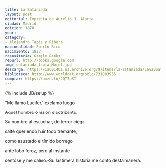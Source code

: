 ```yaml
---
title: La Sataniada
layout: post
editorial: Imprenta de Aurelio J. Alaria
ciudad: Madrid
edicion: 1878
year:
category: 
- Alejandro Tapia y Ribera
nacionalidad: Puerto Rico
nacimiento: 1827
repositorio: Google Books
repurl: http://books.google.com
img: sataniada_tapia_Morel.jpg
descarga: https://ia601401.us.archive.org/9/items/la-sataniada/La%20Sataniada.pdf
biblioteca: http://www.worldcat.org/oclc/731003955
comprar: https://amzn.to/2QT7pSI
---
```

{% include JB/setup %}

"Me llamo Lucifer," exclamó luego
 
Aquel hombre ó visión electrizante.
 
Su nombre al escuchar, de terror ciego
 
salté queriendo huir todo tremante,
 
como asustado el tímido borrego
 
ante lobo feroz, pero al instante
 
sentóse y me calmó.-Su lastimera
historia me contó desta manera.
